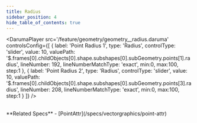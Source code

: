 ```yaml
---
title: Radius
sidebar_position: 4
hide_table_of_contents: true
---
```


<DarumaPlayer
  src='/feature/geometry/geometry__radius.daruma'
  controlsConfig={[
    {
      label: 'Point Radius 1',
      type: 'Radius',
      controlType: 'slider',
      value: 10,
      valuePath: '$.frames[0].childObjects[0].shape.subshapes[0].subGeometry.points[1].radius',
      lineNumber: 192,
      lineNumberMatchType: 'exact',
      min:0,
      max:100,
      step:1
    },
    {
      label: 'Point Radius 2',
      type: 'Radius',
      controlType: 'slider',
      value: 10,
      valuePath: '$.frames[0].childObjects[0].shape.subshapes[0].subGeometry.points[3].radius',
      lineNumber: 208,
      lineNumberMatchType: 'exact',
      min:0,
      max:100,
      step:1
    }
  ]}
/>

<br />
**Related Specs**
- [PointAttr](/specs/vectorgraphics/point-attr)
